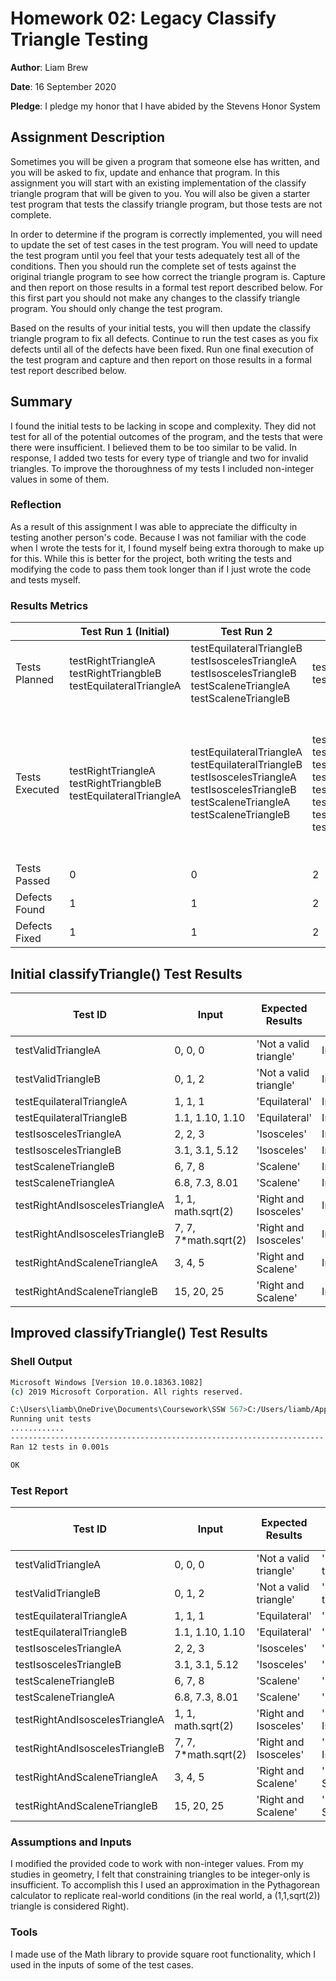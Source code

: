 # Homework 02: Legacy Classify Triangle Testing

**Author**: Liam Brew

**Date**: 16 September 2020

**Pledge**: I pledge my honor that I have abided by the Stevens Honor System

## Assignment Description

Sometimes you will be given a program that someone else has written, and you will be asked to fix, update and enhance that program. In this assignment you will start with an existing implementation of the classify triangle program that will be given to you. You will also be given a starter test program that tests the classify triangle program, but those tests are not complete.

In order to determine if the program is correctly implemented, you will need to update the set of test cases in the test program. You will need to update the test program until you feel that your tests adequately test all of the conditions. Then you should run the complete set of tests against the original triangle program to see how correct the triangle program is. Capture and then report on those results in a formal test report described below. For this first part you should not make any changes to the classify triangle program. You should only change the test program.

Based on the results of your initial tests, you will then update the classify triangle program to fix all defects. Continue to run the test cases as you fix defects until all of the defects have been fixed. Run one final execution of the test program and capture and then report on those results in a formal test report described below.

## Summary

I found the initial tests to be lacking in scope and complexity. They did not test for all of the potential outcomes of the program, and the tests that were there were insufficient. I believed them to be too similar to be valid. In response, I added two tests for every type of triangle and two for invalid triangles. To improve the thoroughness of my tests I included non-integer values in some of them.

### Reflection

As a result of this assignment I was able to appreciate the difficulty in testing another person's code. Because I was not familiar with the code when I wrote the tests for it, I found myself being extra thorough to make up for this. While this is better for the project, both writing the tests and modifying the code to pass them took longer than if I just wrote the code and tests myself.

### Results Metrics

|                | Test Run 1 (Initial)                                            | Test Run 2                                                                                                                                | Test Run 3                                                                                                                                                                      | Test Run 4 (Improved)                                                                                                                                                                                                                                                                                   |
| -------------- | --------------------------------------------------------------- | ----------------------------------------------------------------------------------------------------------------------------------------- | ------------------------------------------------------------------------------------------------------------------------------------------------------------------------------- | ------------------------------------------------------------------------------------------------------------------------------------------------------------------------------------------------------------------------------------------------------------------------------------------------------- |
| Tests Planned  | testRightTriangleA testRightTriangbleB testEquilateralTriangleA | testEquilateralTriangleB testIsoscelesTriangleA testIsoscelesTriangleB testScaleneTriangleA testScaleneTriangleB                          | testValidTriangleA testValidTriangleB                                                                                                                                           | testRightAndIsoscelesTriangleA testRightAndIsoscelesTriangleB testRightAndScaleneTriangleA testRightAndScaleneTriangleB                                                                                                                                                                                 |
| Tests Executed | testRightTriangleA testRightTriangbleB testEquilateralTriangleA | testEquilateralTriangleA testEquilateralTriangleB testIsoscelesTriangleA testIsoscelesTriangleB testScaleneTriangleA testScaleneTriangleB | testValidTriangleA testValidTriangleB testEquilateralTriangleA testEquilateralTriangleB testIsoscelesTriangleA testIsoscelesTriangleB testScaleneTriangleA testScaleneTriangleB | testRightAndIsoscelesTriangleA testRightAndIsoscelesTriangleB testRightAndScaleneTriangleA testRightAndScaleneTriangleB testValidTriangleA testValidTriangleB testEquilateralTriangleA testEquilateralTriangleB testIsoscelesTriangleA testIsoscelesTriangleB testScaleneTriangleA testScaleneTriangleB |
| Tests Passed   | 0                                                               | 0                                                                                                                                         | 2                                                                                                                                                                               | 12                                                                                                                                                                                                                                                                                                      |
| Defects Found  | 1                                                               | 1                                                                                                                                         | 2                                                                                                                                                                               | 2                                                                                                                                                                                                                                                                                                       |
| Defects Fixed  | 1                                                               | 1                                                                                                                                         | 2                                                                                                                                                                               | 2                                                                                                                                                                                                                                                                                                       |

## Initial classifyTriangle() Test Results

| Test ID                        | Input                 | Expected Results       | Actual Result | Pass or Fail |
| ------------------------------ | --------------------- | ---------------------- | ------------- | ------------ |
| testValidTriangleA             | 0, 0, 0               | 'Not a valid triangle' | InvalidInput  | Fail         |
| testValidTriangleB             | 0, 1, 2               | 'Not a valid triangle' | InvalidInput  | Fail         |
| testEquilateralTriangleA       | 1, 1, 1               | 'Equilateral'          | InvalidInput  | Fail         |
| testEquilateralTriangleB       | 1.1, 1.10, 1.10       | 'Equilateral'          | InvalidInput  | Fail         |
| testIsoscelesTriangleA         | 2, 2, 3               | 'Isosceles'            | InvalidInput  | Fail         |
| testIsoscelesTriangleB         | 3.1, 3.1, 5.12        | 'Isosceles'            | InvalidInput  | Fail         |
| testScaleneTriangleB           | 6, 7, 8               | 'Scalene'              | InvalidInput  | Fail         |
| testScaleneTriangleA           | 6.8, 7.3, 8.01        | 'Scalene'              | InvalidInput  | Fail         |
| testRightAndIsoscelesTriangleA | 1, 1, math.sqrt(2)    | 'Right and Isosceles'  | InvalidInput  | Fail         |
| testRightAndIsoscelesTriangleB | 7, 7, 7\*math.sqrt(2) | 'Right and Isosceles'  | InvalidInput  | Fail         |
| testRightAndScaleneTriangleA   | 3, 4, 5               | 'Right and Scalene'    | InvalidInput  | Fail         |
| testRightAndScaleneTriangleB   | 15, 20, 25            | 'Right and Scalene'    | InvalidInput  | Fail         |

## Improved classifyTriangle() Test Results

### Shell Output

```sh
Microsoft Windows [Version 10.0.18363.1082]
(c) 2019 Microsoft Corporation. All rights reserved.

C:\Users\liamb\OneDrive\Documents\Coursework\SSW 567>C:/Users/liamb/AppData/Local/Programs/Python/Python38-32/python.exe "c:/Users/liamb/OneDrive/Documents/Coursework/SSW 567/Homework/02/TestTriangle.py"
Running unit tests
............
----------------------------------------------------------------------
Ran 12 tests in 0.001s

OK
```

### Test Report

| Test ID                        | Input                 | Expected Results       | Actual Result          | Pass or Fail |
| ------------------------------ | --------------------- | ---------------------- | ---------------------- | ------------ |
| testValidTriangleA             | 0, 0, 0               | 'Not a valid triangle' | 'Not a valid triangle' | Pass         |
| testValidTriangleB             | 0, 1, 2               | 'Not a valid triangle' | 'Not a valid triangle' | Pass         |
| testEquilateralTriangleA       | 1, 1, 1               | 'Equilateral'          | 'Equilateral'          | Pass         |
| testEquilateralTriangleB       | 1.1, 1.10, 1.10       | 'Equilateral'          | 'Equilateral'          | Pass         |
| testIsoscelesTriangleA         | 2, 2, 3               | 'Isosceles'            | 'Isosceles'            | Pass         |
| testIsoscelesTriangleB         | 3.1, 3.1, 5.12        | 'Isosceles'            | 'Isosceles'            | Pass         |
| testScaleneTriangleB           | 6, 7, 8               | 'Scalene'              | 'Scalene'              | Pass         |
| testScaleneTriangleA           | 6.8, 7.3, 8.01        | 'Scalene'              | 'Scalene'              | Pass         |
| testRightAndIsoscelesTriangleA | 1, 1, math.sqrt(2)    | 'Right and Isosceles'  | 'Right and Isosceles'  | Pass         |
| testRightAndIsoscelesTriangleB | 7, 7, 7\*math.sqrt(2) | 'Right and Isosceles'  | 'Right and Isosceles'  | Pass         |
| testRightAndScaleneTriangleA   | 3, 4, 5               | 'Right and Scalene'    | 'Right and Scalene'    | Pass         |
| testRightAndScaleneTriangleB   | 15, 20, 25            | 'Right and Scalene'    | 'Right and Scalene'    | Pass         |

### Assumptions and Inputs

I modified the provided code to work with non-integer values. From my studies in geometry, I felt that constraining triangles to be integer-only is insufficient. To accomplish this I used an approximation in the Pythagorean calculator to replicate real-world conditions (in the real world, a (1,1,sqrt(2)) triangle is considered Right).

### Tools

I made use of the Math library to provide square root functionality, which I used in the inputs of some of the test cases.
